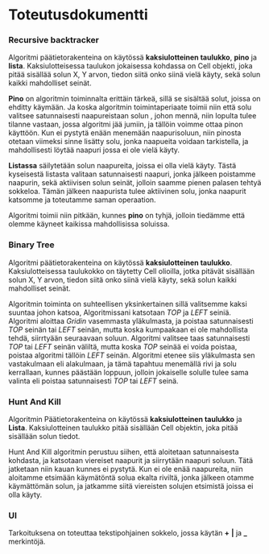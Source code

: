 # Toteutusdokumentti

### Recursive backtracker
Algoritmi päätietorakenteina on käytössä **kaksiulotteinen taulukko**, **pino** ja **lista**. Kaksiulotteisessa taulukon jokaisessa kohdassa on Cell objekti,
joka pitää sisällää solun  X, Y arvon, tiedon siitä onko siinä vielä käyty, sekä solun kaikki mahdolliset seinät. 

**Pino** on algoritmin toiminnalta erittäin tärkeä,
sillä se sisältää solut, joissa on ehditty käymään. Ja koska algoritmin toimintaperiaate toimii niin että solu valitsee satunnaisesti naapureistaan solun , johon mennä, niin lopulta
tulee tilanne vastaan, jossa algoritmi jää jumiin, ja tällöin voimme ottaa pinon käyttöön. Kun ei pystytä enään menemään naapurisoluun, niin pinosta otetaan viimeksi sinne lisätty solu, jonka naapueita voidaan tarkistella,
ja mahdollisesti löytää naapuri jossa ei ole vielä käyty.

**Listassa** säilytetään solun naapureita, joissa ei olla vielä käyty. Tästä kyseisestä listasta valitaan satunnaisesti naapuri, jonka jälkeen poistamme naapurin, sekä aktiivisen solun seinät, jolloin saamme pienen palasen tehtyä sokkeloa.
Tämän jälkeen naapurista tulee aktiivinen solu, jonka naapurit katsomme ja toteutamme saman operaation.

Algoritmi toimii niin pitkään, kunnes **pino** on tyhjä, jolloin tiedämme että olemme käyneet kaikissa mahdollisissa soluissa.

### Binary Tree
Algoritmi päätietorakenteina on käytössä **kaksiulotteinen taulukko**. Kaksiulotteisessa taulukokko on täytetty Cell olioilla, jotka pitävät sisällään solun  X, Y arvon, tiedon siitä onko siinä vielä käyty, sekä solun kaikki mahdolliset seinät.

Algoritmin toiminta on suhteellisen yksinkertainen sillä valitsemme kaksi suuntaa johon katsoa, Algoritmissani katsotaan *TOP* ja *LEFT* seiniä. Algoritmi aloittaa *Gridin* vasemmasta yläkulmasta, ja poistaa satunnaisesti *TOP* seinän tai *LEFT* seinän, mutta koska kumpaakaan ei ole mahdollista tehdä, siirrtyään seuraavaan soluun. Algoritmi valitsee taas satunnaisesti *TOP* tai *LEFT* seinän väliltä, mutta koska *TOP* seinää ei voida poistaa, poistaa algoritmi tällöin *LEFT* seinän. Algoritmi etenee siis yläkulmasta sen vastakulmaan eli alakulmaan, ja tämä tapahtuu menemällä rivi ja solu kerrallaan, kunnes päästään loppuun, jolloin jokaiselle solulle tulee sama valinta eli poistaa satunnaisesti *TOP* tai *LEFT* seinä.

### Hunt And Kill
Algoritmin Päätietorakenteina on käytössä  **kaksiulotteinen taulukko** ja **Lista**. Kaksiulotteinen taulukko pitää sisällään Cell objektin, joka pitää sisällään solun tiedot.

Hunt And Kill algoritmin perustuu siihen, että aloitetaan satunnaisesta kohdasta, ja katsotaan viereiset naapurit ja siirrytään naapuri soluun. Tätä jatketaan niin kauan kunnes ei pystytä. Kun ei ole enää naapureita, niin aloitamme etsimään käymätöntä solua ekalta riviltä, jonka jälkeen otamme käymättömän solun, ja jatkamme siitä viereisten solujen etsimistä joissa ei olla käyty.

### UI
Tarkoituksena on toteuttaa tekstipohjainen sokkelo, jossa käytän **+** **|** ja **_** merkintöjä.



